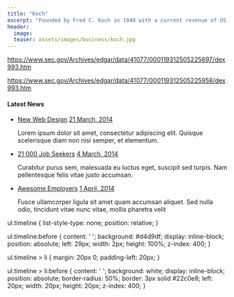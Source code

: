 ```yaml
---
title: "Koch"
excerpt: "Founded by Fred C. Koch in 1940 with a current revenue of ‎US $110 billion (2019)"
header:
  image: 
  teaser: assets/images/business/koch.jpg
---
```


https://www.sec.gov/Archives/edgar/data/41077/000119312505225697/dex993.htm

https://www.sec.gov/Archives/edgar/data/41077/000119312505225958/dex993.htm


<link href="//maxcdn.bootstrapcdn.com/bootstrap/4.1.1/css/bootstrap.min.css" rel="stylesheet" id="bootstrap-css">
<script src="//maxcdn.bootstrapcdn.com/bootstrap/4.1.1/js/bootstrap.min.js"></script>
<script src="//cdnjs.cloudflare.com/ajax/libs/jquery/3.2.1/jquery.min.js"></script>
<!------ Include the above in your HEAD tag ---------->

<div class="container mt-5 mb-5">
	<div class="row">
		<div class="col-md-6 offset-md-3">
			<h4>Latest News</h4>
			<ul class="timeline">
				<li>
					<a target="_blank" href="https://www.totoprayogo.com/#">New Web Design</a>
					<a href="#" class="float-right">21 March, 2014</a>
					<p>Lorem ipsum dolor sit amet, consectetur adipiscing elit. Quisque scelerisque diam non nisi semper, et elementum.</p>
				</li>
				<li>
					<a href="#">21 000 Job Seekers</a>
					<a href="#" class="float-right">4 March, 2014</a>
					<p>Curabitur purus sem, malesuada eu luctus eget, suscipit sed turpis. Nam pellentesque felis vitae justo accumsan.</p>
				</li>
				<li>
					<a href="#">Awesome Employers</a>
					<a href="#" class="float-right">1 April, 2014</a>
					<p>Fusce ullamcorper ligula sit amet quam accumsan aliquet. Sed nulla odio, tincidunt vitae nunc vitae, mollis pharetra velit</p>
				</li>
			</ul>
		</div>
	</div>
</div>


ul.timeline {
    list-style-type: none;
    position: relative;
}

ul.timeline:before {
    content: ' ';
    background: #d4d9df;
    display: inline-block;
    position: absolute;
    left: 29px;
    width: 2px;
    height: 100%;
    z-index: 400;
}

ul.timeline > li {
    margin: 20px 0;
    padding-left: 20px;
}

ul.timeline > li:before {
    content: ' ';
    background: white;
    display: inline-block;
    position: absolute;
    border-radius: 50%;
    border: 3px solid #22c0e8;
    left: 20px;
    width: 20px;
    height: 20px;
    z-index: 400;
}




